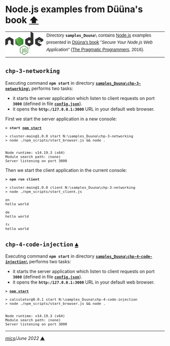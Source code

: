 # <span id="top">Node.js examples from Düüna's book</span> <span style="size:30%;"><a href="../README.md">⬆</a></span>

<table style="font-family:Helvetica,Arial;font-size:14px;line-height:1.6;">
  <tr>
  <td style="border:0;padding:0 10px 0 0;min-width:120px;"><a href="https://nodejs.org/" rel="external"><img src="../docs/images/nodejs.svg" width="120" alt="Node.js project"/></a></td>
  <td style="border:0;padding:0;vertical-align:text-top;">Directory <strong><code>samples_Duuna\</code></strong> 
 contains <a href="https://nodejs.org/" rel="external" title="Node.js">Node.js</a> examples presented in <a href="https://pragprog.com/book/kdnodesec/secure-your-node-js-web-application">Düüna's book</a> "<i>Secure Your Node.js Web Application</i>" (<a href="https://pragprog.com/" rel="external">The Pragmatic Programmers</a>, 2016).</td>
  </tr>
</table>


## `chp-3-networking`

Executing command **`npm start`** in directory [**`samples_Duuna\chp-3-networking\`**](./chp-3-networking/) performs two tasks:

- it starts the server application which listen to client requests on port **`3000`** (defined in file [**`config.json`**](./chp-3-networking/config_TEMPLATE.json)).
- it opens the **`http:/127.0.0.1:3000`** URL in your default web browser.

First we start the server application in a new console:

<pre style="font-size:80%;">
<b>&gt; start <a href="https://docs.npmjs.com/cli-documentation/start.html" rel="external">npm start</a></b>

> cluster-main@1.0.0 start N:\samples_Duuna\chp-3-networking
> node ./npm_scripts/start_browser.js && node .


Node runtime: v14.19.3 (x64)
Module search path: (none)
Server listening on port 3000
</pre>

Then we start the client application in the current console:

<pre style="font-size:80%;">
<b>&gt; npm run client</b> 
                              
> cluster-main@1.0.0 client N:\samples_Duuna\chp-3-networking
> node ./npm_scripts/start_client.js   

en
hello world

de
hello world

fr
hello world
</pre>


## `chp-4-code-injection` [**&#x25B4;**](#top)

Executing command **`npm start`** in directory [**`samples_Duuna\chp-4-code-injection\`**](./chp-4-code-injection/) performs two tasks:

- it starts the server application which listen to client requests on port **`3000`** (defined in file [**`config.json`**](./chp-4-code-injection/config_TEMPLATE.json)).
- it opens the **`http:/127.0.0.1:3000`** URL in your default web browser.

<pre style="font-size:80%;">
<b>&gt; <a href="https://docs.npmjs.com/cli-documentation/start.html">npm start</a></b>

> calculator@0.0.1 start N:\samples_Duuna\chp-4-code-injection
> node ./npm_scripts/start_browser.js && node .


Node runtime: v14.19.3 (x64)
Module search path: (none)
Server listening on port 3000
</pre>

***

*[mics](https://lampwww.epfl.ch/~michelou/)/June 2022* [**&#9650;**](#top)
<span id="bottom">&nbsp;</span>

<!-- link refs -->
